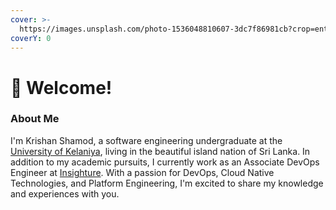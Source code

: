 ```yaml
---
cover: >-
  https://images.unsplash.com/photo-1536048810607-3dc7f86981cb?crop=entropy&cs=srgb&fm=jpg&ixid=M3wxOTcwMjR8MHwxfHNlYXJjaHw0fHxyaXZlcnxlbnwwfHx8fDE2OTkxNTg0MTd8MA&ixlib=rb-4.0.3&q=85
coverY: 0
---
```


# 👋 Welcome!

### About Me

I'm Krishan Shamod, a software engineering undergraduate at the [University of Kelaniya](https://www.kln.ac.lk/), living in the beautiful island nation of Sri Lanka. In addition to my academic pursuits, I currently work as an Associate DevOps Engineer at [Insighture](https://www.insighture.com/). With a passion for DevOps, Cloud Native Technologies, and Platform Engineering, I'm excited to share my knowledge and experiences with you.
